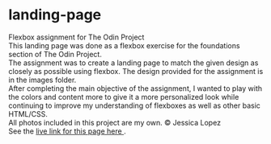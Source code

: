 # landing-page
Flexbox assignment for The Odin Project
<br>
This landing page was done as a flexbox exercise for the foundations section of The Odin Project.
<br>
The assignment was to create a landing page to match the given design as closely as possible using
flexbox. The design provided for the assignment is in the images folder.
<br>
After completing the main objective of the assignment, I wanted to play with the colors and content more
to give it a more personalized look while continuing to improve my understanding of flexboxes as well as other basic
HTML/CSS.
<br>
All photos included in this project are my own.  © Jessica Lopez
<br>
See the <a href="https://jlopez-w.github.io/landing-page/"> live link for this page here </a>.

